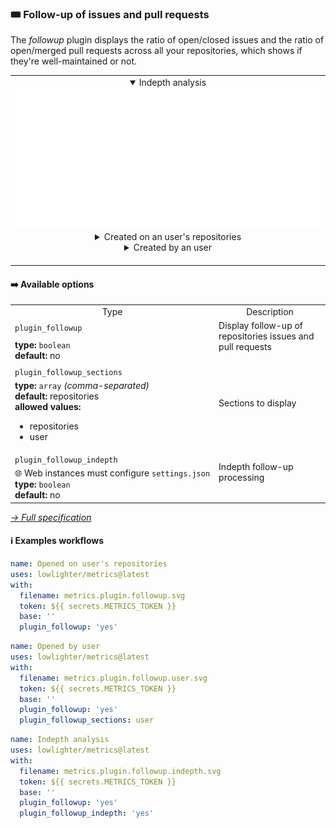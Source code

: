 ### 🎟️ Follow-up of issues and pull requests

The *followup* plugin displays the ratio of open/closed issues and the ratio of open/merged pull requests across all your repositories, which shows if they're well-maintained or not.

<table>
  <td align="center">
    <details open><summary>Indepth analysis</summary>
      <img src="https://github.com/lowlighter/lowlighter/blob/master/metrics.plugin.followup.indepth.svg">
    </details>
    <details><summary>Created on an user's repositories</summary>
      <img src="https://github.com/lowlighter/lowlighter/blob/master/metrics.plugin.followup.svg">
    </details>
    <details><summary>Created by an user</summary>
      <img src="https://github.com/lowlighter/lowlighter/blob/master/metrics.plugin.followup.user.svg">
    </details>
    <img width="900" height="1" alt="">
  </td>
</table>

#### ➡️ Available options

<!--options-->
<table>
  <tr>
    <td align="center" nowrap="nowrap">Type</i></td><td align="center" nowrap="nowrap">Description</td>
  </tr>
  <tr>
    <td nowrap="nowrap"><code>plugin_followup</code></td>
    <td rowspan="2">Display follow-up of repositories issues and pull requests<img width="900" height="1" alt=""></td>
  </tr>
  <tr>
    <td nowrap="nowrap"><b>type:</b> <code>boolean</code>
<br>
<b>default:</b> no<br></td>
  </tr>
  <tr>
    <td nowrap="nowrap"><code>plugin_followup_sections</code></td>
    <td rowspan="2">Sections to display<img width="900" height="1" alt=""></td>
  </tr>
  <tr>
    <td nowrap="nowrap"><b>type:</b> <code>array</code>
<i>(comma-separated)</i>
<br>
<b>default:</b> repositories<br>
<b>allowed values:</b><ul><li>repositories</li><li>user</li></ul></td>
  </tr>
  <tr>
    <td nowrap="nowrap"><code>plugin_followup_indepth</code></td>
    <td rowspan="2">Indepth follow-up processing<img width="900" height="1" alt=""></td>
  </tr>
  <tr>
    <td nowrap="nowrap">🌐 Web instances must configure <code>settings.json</code><br>
<b>type:</b> <code>boolean</code>
<br>
<b>default:</b> no<br></td>
  </tr>
</table>
<!--/options-->

*[→ Full specification](metadata.yml)*

#### ℹ️ Examples workflows

<!--examples-->
```yaml
name: Opened on user's repositories
uses: lowlighter/metrics@latest
with:
  filename: metrics.plugin.followup.svg
  token: ${{ secrets.METRICS_TOKEN }}
  base: ''
  plugin_followup: 'yes'

```
```yaml
name: Opened by user
uses: lowlighter/metrics@latest
with:
  filename: metrics.plugin.followup.user.svg
  token: ${{ secrets.METRICS_TOKEN }}
  base: ''
  plugin_followup: 'yes'
  plugin_followup_sections: user

```
```yaml
name: Indepth analysis
uses: lowlighter/metrics@latest
with:
  filename: metrics.plugin.followup.indepth.svg
  token: ${{ secrets.METRICS_TOKEN }}
  base: ''
  plugin_followup: 'yes'
  plugin_followup_indepth: 'yes'

```
<!--/examples-->